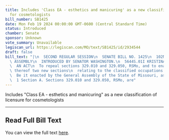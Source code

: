 ```yaml
---
title: Includes 'Class EA - esthetics and manicuring' as a new classification of licensure
  for cosmetologists
bill_number: SB1425
date: Mon Feb 19 2024 00:00:00 GMT-0600 (Central Standard Time)
status: Introduced
chamber: Senate
sponsor: Unknown
vote_summary: Unavailable
legiscan_url: https://legiscan.com/MO/text/SB1425/id/2934544
draft: false
bill_text: "|\n  SECOND REGULAR SESSION\n  SENATE BILL NO. 1425\n  102ND GENERA L\
  \ ASSEMBLY\n  INTRODUCED BY SENATOR WASHINGTON.\n  5644S.01I KRISTINA MARTIN, Secretary\n\
  \  AN ACT\n  To repeal sections 329.010 and 329.050, RSMo, and to enact in lieu\
  \ thereof two new sections\n  relating to the classified occupations of cosmetology.\n\
  \  Be it enacted by the General Assembly of the State of Missouri, as follows:\n\
  \  1 Section A. Sections 329.010 and 329.050, RSMo, are"
---
```

Includes "Class EA - esthetics and manicuring" as a new classification of licensure for cosmetologists

---

## Read Full Bill Text

You can view the full text [here](https://legiscan.com/MO/text/SB1425/id/2934544).
